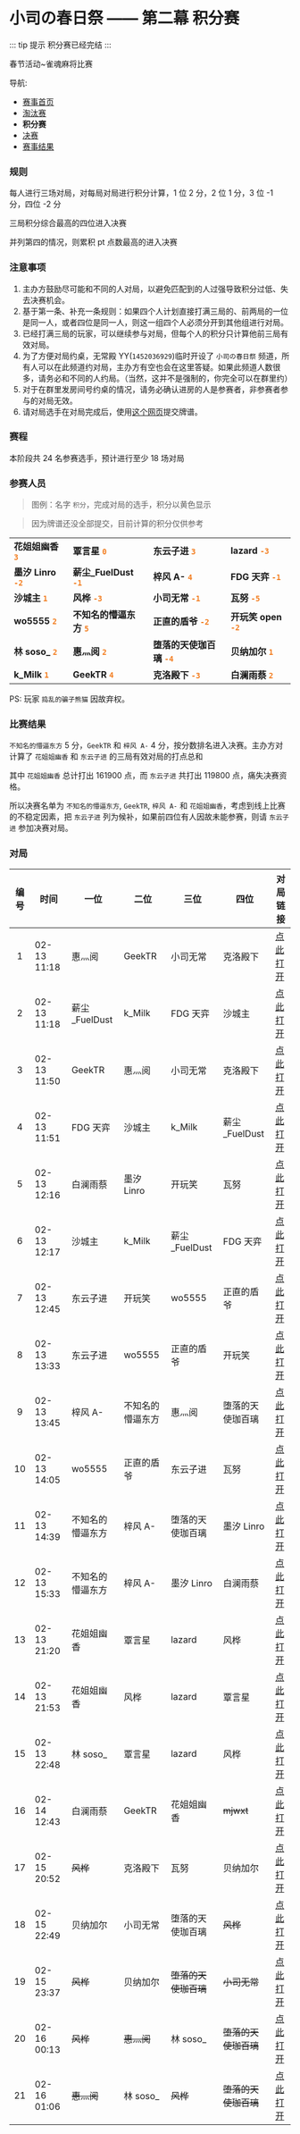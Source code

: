 # 小司の春日祭 —— 第二幕 积分赛

::: tip 提示
积分赛已经完结
:::

春节活动~雀魂麻将比赛

导航:

- [赛事首页](./)
- [淘汰赛](./stage-1.md)
- **积分赛**
- [决赛](./stage-3.md)
- [赛事结果](./stage-4.md)

### 规则

每人进行三场对局，对每局对局进行积分计算，1 位 2 分，2 位 1 分，3 位 -1 分，四位 -2 分

三局积分综合最高的四位进入决赛

并列第四的情况，则累积 pt 点数最高的进入决赛

### 注意事项

1. 主办方鼓励尽可能和不同的人对局，以避免匹配到的人过强导致积分过低、失去决赛机会。
1. 基于第一条、补充一条规则：如果四个人计划直接打满三局的、前两局的一位是同一人，或者四位是同一人，则这一组四个人必须分开到其他组进行对局。
1. 已经打满三局的玩家，可以继续参与对局，但每个人的积分只计算他前三局有效对局。
1. 为了方便对局约桌，无常殿 YY(`1452036929`)临时开设了 `小司の春日祭` 频道，所有人可以在此频道约对局，主办方有空也会在这里答疑。如果此频道人数很多，请务必和不同的人约局。（当然，这并不是强制的，你完全可以在群里约）
1. 对于在群里发房间号约桌的情况，请务必确认进房的人是参赛者，非参赛者参与的对局无效。
1. 请对局选手在对局完成后，使用[这个网页](https://wj.qq.com/s2/8047309/9473/)提交牌谱。

### 赛程

本阶段共 24 名参赛选手，预计进行至少 18 场对局

### 参赛人员

> 图例：名字 `积分`，完成对局的选手，积分以黄色显示

> 因为牌谱还没全部提交，目前计算的积分仅供参考

<div class="players">

|                     |                          |                           |                      |
| ------------------- | ------------------------ | ------------------------- | -------------------- |
| **花姐姐幽香 `3`**  | **覃言星 `0`**           | **东云子进 `3`**          | **lazard `-3`**      |
| **墨汐 Linro `-2`** | **薪尘\_FuelDust `-1`**  | **梓风 A- `4`**           | **FDG 天弈 `-1`**    |
| **沙城主 `1`**      | **风桦 `-3`**            | **小司无常 `-1`**         | **瓦努 `-5`**        |
| **wo5555 `2`**      | **不知名的懵逼东方 `5`** | **正直的盾爷 `-2`**       | **开玩笑 open `-2`** |
| **林 soso\_ `2`**   | **惠灬阅 `2`**           | **堕落的天使珈百璃 `-4`** | **贝纳加尔 `1`**     |
| **k_Milk `1`**      | **GeekTR `4`**           | **克洛殿下 `-3`**         | **白澜雨蔡 `2`**     |

</div>

PS: 玩家 `捣乱的骗子熊猫` 因故弃权。

### 比赛结果

`不知名的懵逼东方` 5 分，`GeekTR` 和 `梓风 A-` 4 分，按分数排名进入决赛。主办方对计算了 `花姐姐幽香` 和 `东云子进` 的三局有效对局的打点总和

其中 `花姐姐幽香` 总计打出 161900 点，而 `东云子进` 共打出 119800 点，痛失决赛资格。

所以决赛名单为 `不知名的懵逼东方`, `GeekTR`, `梓风 A-` 和 `花姐姐幽香`，考虑到线上比赛的不稳定因素，把 `东云子进` 列为候补，如果前四位有人因故未能参赛，则请 `东云子进` 参加决赛对局。

### 对局

<div class="games">

| 编号 | 时间        | 一位             | 二位             | 三位                 | 四位                 | 对局链接            |
| :--: | ----------- | ---------------- | ---------------- | -------------------- | -------------------- | ------------------- |
|  1   | 02-13 11:18 | 惠灬阅           | GeekTR           | 小司无常             | 克洛殿下             | [点此打开][match01] |
|  2   | 02-13 11:18 | 薪尘\_FuelDust   | k_Milk           | FDG 天弈             | 沙城主               | [点此打开][match02] |
|  3   | 02-13 11:50 | GeekTR           | 惠灬阅           | 小司无常             | 克洛殿下             | [点此打开][match03] |
|  4   | 02-13 11:51 | FDG 天弈         | 沙城主           | k_Milk               | 薪尘\_FuelDust       | [点此打开][match04] |
|  5   | 02-13 12:16 | 白澜雨蔡         | 墨汐 Linro       | 开玩笑               | 瓦努                 | [点此打开][match05] |
|  6   | 02-13 12:17 | 沙城主           | k_Milk           | 薪尘\_FuelDust       | FDG 天弈             | [点此打开][match06] |
|  7   | 02-13 12:45 | 东云子进         | 开玩笑           | wo5555               | 正直的盾爷           | [点此打开][match07] |
|  8   | 02-13 13:33 | 东云子进         | wo5555           | 正直的盾爷           | 开玩笑               | [点此打开][match08] |
|  9   | 02-13 13:45 | 梓风 A-          | 不知名的懵逼东方 | 惠灬阅               | 堕落的天使珈百璃     | [点此打开][match09] |
|  10  | 02-13 14:05 | wo5555           | 正直的盾爷       | 东云子进             | 瓦努                 | [点此打开][match10] |
|  11  | 02-13 14:39 | 不知名的懵逼东方 | 梓风 A-          | 堕落的天使珈百璃     | 墨汐 Linro           | [点此打开][match11] |
|  12  | 02-13 15:33 | 不知名的懵逼东方 | 梓风 A-          | 墨汐 Linro           | 白澜雨蔡             | [点此打开][match12] |
|  13  | 02-13 21:20 | 花姐姐幽香       | 覃言星           | lazard               | 风桦                 | [点此打开][match13] |
|  14  | 02-13 21:53 | 花姐姐幽香       | 风桦             | lazard               | 覃言星               | [点此打开][match14] |
|  15  | 02-13 22:48 | 林 soso\_        | 覃言星           | lazard               | 风桦                 | [点此打开][match15] |
|  16  | 02-14 12:43 | 白澜雨蔡         | GeekTR           | 花姐姐幽香           | ~~mjwxt~~            | [点此打开][match16] |
|  17  | 02-15 20:52 | ~~风桦~~         | 克洛殿下         | 瓦努                 | 贝纳加尔             | [点此打开][match17] |
|  18  | 02-15 22:49 | 贝纳加尔         | 小司无常         | 堕落的天使珈百璃     | ~~风桦~~             | [点此打开][match18] |
|  19  | 02-15 23:37 | ~~风桦~~         | 贝纳加尔         | ~~堕落的天使珈百璃~~ | ~~小司无常~~         | [点此打开][match19] |
|  20  | 02-16 00:13 | ~~风桦~~         | ~~惠灬阅~~       | 林 soso\_            | ~~堕落的天使珈百璃~~ | [点此打开][match20] |
|  21  | 02-16 01:06 | ~~惠灬阅~~       | 林 soso\_        | ~~风桦~~             | ~~堕落的天使珈百璃~~ | [点此打开][match21] |

</div>

[match01]: https://game.maj-soul.com/1/?paipu=210213-e381cf49-dc03-4843-ae52-49210f27df1a_a88885562
[match02]: https://game.maj-soul.com/1/?paipu=210213-37825454-1b4c-4c54-a20a-b5a2bc523411_a111398079
[match03]: https://game.maj-soul.com/1/?paipu=210213-d8b8c777-6811-4dc5-8b1d-459b564de10e_a88885562
[match04]: https://game.maj-soul.com/1/?paipu=210213-04ab80be-509c-4bc0-837d-0a236e7045b5_a111398079
[match05]: https://game.maj-soul.com/1/?paipu=210213-6a78493d-0b32-4919-8ade-1604ce9f8735_a91795565
[match06]: https://game.maj-soul.com/1/?paipu=210213-801e718a-16f5-4064-83ef-c97d8808d2c6_a111398079
[match07]: https://game.maj-soul.com/1/?paipu=210213-8a3bda94-609f-4836-9002-0f16f2000d01_a93274301
[match08]: https://game.maj-soul.com/1/?paipu=210213-a8a524c5-1117-4c33-b105-9b4f2dcd76a2_a93274301
[match09]: https://game.maj-soul.com/1/?paipu=210213-c9fe6984-3135-47b2-a638-940d440de200_a54158259
[match10]: https://game.maj-soul.com/1/?paipu=210213-6d6bd61f-11a8-4fe2-8aad-a282f053e3fc_a93274301
[match11]: https://game.maj-soul.com/1/?paipu=210213-ad1cf1ef-8c92-4e89-93f8-0fd627bee3c1_a19293405
[match12]: https://game.maj-soul.com/1/?paipu=210213-d1b01231-cc84-412f-9b80-7c6c3cf04eec_a91795565
[match13]: https://game.maj-soul.com/1/?paipu=210213-b9749fa0-d9d2-4049-8445-d9e5ec17a2af_a92996991
[match14]: https://game.maj-soul.com/1/?paipu=210213-b0b0ef2c-1bda-4b2c-84ef-dbfd77953a40_a92996991
[match15]: https://game.maj-soul.com/1/?paipu=210213-053b0224-2374-4d78-a8c4-b2b8b46dae47_a111770898
[match16]: https://game.maj-soul.com/1/?paipu=210214-424d6597-f49a-4bee-91a4-0f26dd8bf86b_a88885562
[match17]: https://game.maj-soul.com/1/?paipu=210215-e2859331-e13a-4a90-9a83-cbe68608f760_a110593669
[match18]: https://game.maj-soul.com/1/?paipu=210215-f8f98256-046c-42d6-ba04-a4727ed8e6cd_a110593669
[match19]: https://game.maj-soul.com/1/?paipu=210215-5b14a181-639d-40aa-82c5-09b3ff5aa298_a110593669
[match20]: https://game.maj-soul.com/1/?paipu=210216-31ae2268-472e-4119-911a-9adf9c540764_a54158259
[match21]: https://game.maj-soul.com/1/?paipu=210216-040559bf-227c-427d-bfe5-72c58d504ba4_a54158259

<style>
.yuu-theme-dark .players td>strong>code {
  color: #f3ea21;
}
.players td>strong>code {
  color: #f37e21;
}
.games td>s {
  opacity: 0.5;
}
</style>
